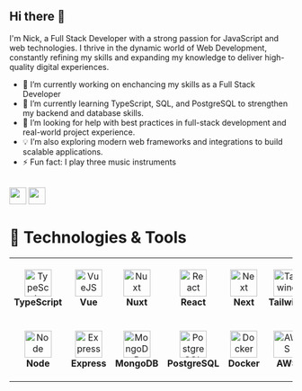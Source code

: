 ## Hi there 👋
I'm Nick, a Full Stack Developer with a strong passion for JavaScript and web technologies. I thrive in the dynamic world of Web Development, constantly refining my skills and expanding my knowledge to deliver high-quality digital experiences.

- 🔭 I’m currently working on enchancing my skills as a Full Stack Developer
- 🌱 I’m currently learning TypeScript, SQL, and PostgreSQL to strengthen my backend and database skills.
- 🤔 I’m looking for help with best practices in full-stack development and real-world project experience.
- 💡 I’m also exploring modern web frameworks and integrations to build scalable applications.
- ⚡ Fun fact: I play three music instruments
</br>
<a href="mailto:nikitachabanets@gmail.com"><img src="https://img.shields.io/badge/Gmail-D14836?style=for-the-badge&logo=gmail&logoColor=white" height=30></a>
<a href="https://www.linkedin.com/in/nikita-chabanets"><img src="https://img.shields.io/badge/linkedin-%230077B5.svg?&style=for-the-badge&logo=linkedin&logoColor=white" height=30></a>

# 🔧 Technologies & Tools

<table>
  <tr>
    <td align="center" height="110" width="110">
      <img
        src="https://cdn.jsdelivr.net/gh/devicons/devicon/icons/typescript/typescript-plain.svg"
        width="48"
        height="48"
        alt="TypeScript"
      />
      <br /><strong>TypeScript</strong>
    </td>
    <td align="center" height="110" width="110">
      <img
        src="https://cdn.jsdelivr.net/gh/devicons/devicon/icons/vuejs/vuejs-original.svg"
        width="48"
        height="48"
        alt="VueJS"
      />
      <br /><strong>Vue</strong>
    </td>
    <td align="center" height="110" width="110">
      <img
        src="https://cdn.jsdelivr.net/gh/devicons/devicon/icons/nuxtjs/nuxtjs-original.svg"
        width="48"
        height="48"
        alt="Nuxt"
      />
      <br /><strong>Nuxt</strong>
    </td>
    <td align="center" height="110" width="110">
      <img
        src="https://cdn.jsdelivr.net/gh/devicons/devicon/icons/react/react-original.svg"
        width="48"
        height="48"
        alt="React"
      />
      <br /><strong>React</strong>
    </td>
    <td align="center" height="110" width="110">
      <img
        src="https://cdn.jsdelivr.net/gh/devicons/devicon/icons/nextjs/nextjs-original.svg"
        width="48"
        height="48"
        alt="Next"
      />
      <br /><strong>Next</strong>
    <td align="center" height="110" width="110">
      <img
        src="https://cdn.jsdelivr.net/gh/devicons/devicon/icons/tailwindcss/tailwindcss-original.svg"
        width="48"
        height="48"
        alt="Tailwind"
      />
      <br /><strong>Tailwind</strong>
    </td>
  </tr>
  <tr>
    <td align="center" height="110" width="110">
      <img
        src="https://cdn.jsdelivr.net/gh/devicons/devicon/icons/nodejs/nodejs-original.svg"
        width="48"
        height="48"
        alt="Node"
      />
      <br /><strong>Node</strong>
    </td>
    <td align="center" height="110" width="110">
      <img
        src="https://cdn.jsdelivr.net/gh/devicons/devicon/icons/express/express-original.svg"
        width="48"
        height="48"
        alt="Express"
      />
      <br /><strong>Express</strong>
    </td>
    <td align="center" height="110" width="110">
      <img
        src="https://cdn.jsdelivr.net/gh/devicons/devicon/icons/mongodb/mongodb-original.svg"
        width="48"
        height="48"
        alt="MongoDB"
      />
      <br /><strong>MongoDB</strong>
    </td>
    <td align="center" height="110" width="110">
      <img
        src="https://cdn.jsdelivr.net/gh/devicons/devicon/icons/postgresql/postgresql-original.svg"
        width="48"
        height="48"
        alt="PostgreSQL"
      />
      <br /><strong>PostgreSQL</strong>
    </td>
    <td align="center" height="110" width="110">
      <img
        src="https://cdn.jsdelivr.net/gh/devicons/devicon/icons/docker/docker-original.svg"
        width="48"
        height="48"
        alt="Docker"
      />
      <br /><strong>Docker</strong>
    </td>
    <td align="center" height="110" width="110">
      <img
        src="https://cdn.jsdelivr.net/gh/devicons/devicon/icons/amazonwebservices/amazonwebservices-plain-wordmark.svg"
        width="48"
        height="48"
        alt="AWS"
      />
      <br /><strong>AWS</strong>
    </td>
  </tr>
</table>
<!--
**Nimbus23/Nimbus23** is a ✨ _special_ ✨ repository because its `README.md` (this file) appears on your GitHub profile.
-->
